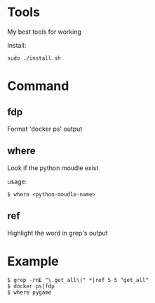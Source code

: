 Tools
=====

My best tools for working

Install:

```
sudo ./install.sh
```

# Command

## fdp

Format 'docker ps' output

## where

Look if the python moudle exist

usage:

```
$ where <python-moudle-name> 
```

## ref

Highlight the word in grep's output


# Example

```
$ grep -rnE "\.get_all\(" *|ref 5 5 "get_all"
$ docker ps|fdp
$ where pygame
```
